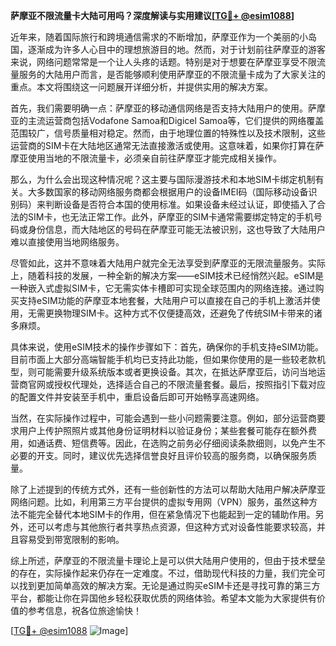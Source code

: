 **萨摩亚不限流量卡大陆可用吗？深度解读与实用建议[[TG💪+ @esim1088](https://t.me/s/esim1088)]**

近年来，随着国际旅行和跨境通信需求的不断增加，萨摩亚作为一个美丽的小岛国，逐渐成为许多人心目中的理想旅游目的地。然而，对于计划前往萨摩亚的游客来说，网络问题常常是一个让人头疼的话题。特别是对于想要在萨摩亚享受不限流量服务的大陆用户而言，是否能够顺利使用萨摩亚的不限流量卡成为了大家关注的重点。本文将围绕这一问题展开详细分析，并提供实用的解决方案。

首先，我们需要明确一点：萨摩亚的移动通信网络是否支持大陆用户的使用。萨摩亚的主流运营商包括Vodafone Samoa和Digicel Samoa等，它们提供的网络覆盖范围较广，信号质量相对稳定。然而，由于地理位置的特殊性以及技术限制，这些运营商的SIM卡在大陆地区通常无法直接激活或使用。这意味着，如果你打算在萨摩亚使用当地的不限流量卡，必须亲自前往萨摩亚才能完成相关操作。

那么，为什么会出现这种情况呢？这主要与国际漫游技术和本地SIM卡绑定机制有关。大多数国家的移动网络服务商都会根据用户的设备IMEI码（国际移动设备识别码）来判断设备是否符合本国的使用标准。如果设备未经过认证，即使插入了合法的SIM卡，也无法正常工作。此外，萨摩亚的SIM卡通常需要绑定特定的手机号码或身份信息，而大陆地区的号码在萨摩亚可能无法被识别，这也导致了大陆用户难以直接使用当地网络服务。

尽管如此，这并不意味着大陆用户就完全无法享受到萨摩亚的无限流量服务。实际上，随着科技的发展，一种全新的解决方案——eSIM技术已经悄然兴起。eSIM是一种嵌入式虚拟SIM卡，它无需实体卡槽即可实现全球范围内的网络连接。通过购买支持eSIM功能的萨摩亚本地套餐，大陆用户可以直接在自己的手机上激活并使用，无需更换物理SIM卡。这种方式不仅便捷高效，还避免了传统SIM卡带来的诸多麻烦。

具体来说，使用eSIM技术的操作步骤如下：首先，确保你的手机支持eSIM功能。目前市面上大部分高端智能手机均已支持此功能，但如果你使用的是一些较老款机型，则可能需要升级系统版本或者更换设备。其次，在抵达萨摩亚后，访问当地运营商官网或授权代理处，选择适合自己的不限流量套餐。最后，按照指引下载对应的配置文件并安装至手机中，重启设备后即可开始畅享高速网络。

当然，在实际操作过程中，可能会遇到一些小问题需要注意。例如，部分运营商要求用户上传护照照片或其他身份证明材料以验证身份；某些套餐可能存在额外费用，如通话费、短信费等。因此，在选购之前务必仔细阅读条款细则，以免产生不必要的开支。同时，建议优先选择信誉良好且评价较高的服务商，以确保服务质量。

除了上述提到的传统方式外，还有一些创新性的方法可以帮助大陆用户解决萨摩亚网络问题。比如，利用第三方平台提供的虚拟专用网（VPN）服务，虽然这种方法不能完全替代本地SIM卡的作用，但在紧急情况下也能起到一定的辅助作用。另外，还可以考虑与其他旅行者共享热点资源，但这种方式对设备性能要求较高，并且容易受到带宽限制的影响。

综上所述，萨摩亚的不限流量卡理论上是可以供大陆用户使用的，但由于技术壁垒的存在，实际操作起来仍存在一定难度。不过，借助现代科技的力量，我们完全可以找到更加简单高效的解决方案。无论是通过购买eSIM卡还是寻找可靠的第三方平台，都能让你在异国他乡轻松获取优质的网络体验。希望本文能为大家提供有价值的参考信息，祝各位旅途愉快！

[[TG💪+ @esim1088](https://t.me/s/esim1088) ![Image](https://i.postimg.cc/4NQfJmqS/Snipaste-2025-05-13-00-14-12.png)]